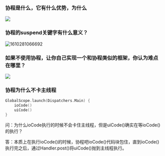 ### 协程是什么，它有什么优势，为什么

![](D:\Note\PicBed\朱凯协程问答题1.png)

### 协程的suspend关键字有什么意义？

![1610281066692](C:\Users\wang9\AppData\Roaming\Typora\typora-user-images\1610281066692.png)

###  如果不使用协程，让你自己实现一个和协程类似的框架，你认为难点在哪里？ 

![](C:\Users\wang9\AppData\Roaming\Typora\typora-user-images\1610281111586.png)

### 协程为什么不卡主线程

```kotlin
GlobalScope.launch(Dispatchers.Main) {
	ioCode()
	uiCode()
}
```

问：为什么ioCode执行的时候不会卡住主线程，但是uiCode()确实在等ioCode()的执行？

答：本质上在执行ioCode()的时候，协程吧ioCode()代码块包住，直到ioCode()执行完之后，通过Handler.post()将uiCode()抛到主线程执行。